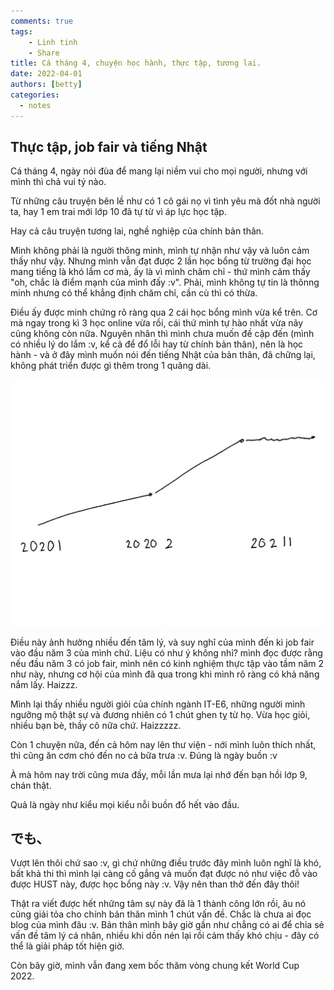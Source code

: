 ```yaml
--- 
comments: true
tags:
    - Linh tinh
    - Share
title: Cá tháng 4, chuyện học hành, thực tập, tương lai.
date: 2022-04-01
authors: [betty]
categories:
  - notes
---
```


## Thực tập, job fair và tiếng Nhật

Cá tháng 4, ngày nói đùa để mang lại niềm vui cho mọi người, nhưng với mình thì chả vui tý nào.

Từ những câu truyện bên lề như có 1 cô gái nọ vì tình yêu mà đốt nhà người ta, hay 1 em trai mới lớp 10 đã tự từ vì áp lực học tập. 

Hay cả câu truyện tương lai, nghề nghiệp của chính bản thân. 
<!-- more -->

Mình không phải là người thông minh, mình tự nhận như vậy và luôn cảm thấy như vậy. Nhưng mình vẫn đạt được 2 lần học bổng từ trường đại học mang tiếng là khó lắm cơ mà, ấy là vì mình chăm chỉ - thứ mình cảm thấy "oh, chắc là điểm mạnh của mình đấy :v". Phải, mình không tự tin là thônng minh nhưng có thể khẳng định chăm chỉ, cần cù thì có thừa. 

Điều ấy được minh chứng rõ ràng qua 2 cái học bổng mình vừa kể trên. Cơ mà ngay trong kì 3 học online vừa rồi, cái thứ mình tự hào nhất vừa nãy cũng không còn nữa. Nguyên nhân thì mình chưa muốn đề cập đến (mình có nhiều lý do lắm :v, kể cả để đổ lỗi hay từ chính bản thân), nên là học hành - và ở đây mình muốn nói đến tiếng Nhật của bản thân, đã chững lại, không phát triển được gì thêm trong 1 quãng dài.

![!](https://github.com/betty2310/everyday/blob/master/_pic/haiz.jpg?raw=true)

Điều này ảnh hưởng nhiều đến tâm lý, và suy nghĩ của mình đến kì job fair vào đầu năm 3 của mình chứ. Liệu có như ý không nhỉ? mình đọc được rằng nếu đầu năm 3 có job fair, mình nên có kinh nghiệm thực tập vào tầm năm 2 như này, nhưng cơ hội của mình đã qua trong khi mình rõ ràng có khả năng nắm lấy. Haizzz.

Mình lại thấy nhiều người giỏi của chính ngành IT-E6, những người mình ngưỡng mộ thật sự và đương nhiên có 1 chút ghen tỵ từ họ. Vừa học giỏi, nhiều bạn bè, thầy cô nữa chứ. Haizzzzz. 

Còn 1 chuyện nữa, đến cả hôm nay lên thư viện - nới mình luôn thích nhất, thì cũng ăn cơm chó đến no cả bữa trưa :v. Đúng là ngày buồn :v

À mà hôm nay trời cũng mưa đấy, mỗi lần mưa lại nhớ đến bạn hồi lớp 9, chán thật. 

Quả là ngày như kiểu mọi kiểu nỗi buồn đổ hết vào đầu. 

## でも、

Vượt lên thôi chứ sao :v, gì chứ những điều trước đây mình luôn nghĩ là khó, bất khả thi thì mình lại càng cố gắng và muốn đạt được nó như việc đỗ vào được HUST này, được học bổng này :v. Vậy nên than thở đến đây thôi!

Thật ra viết được hết những tâm sự này đã là 1 thành công lớn rồi, âu nó cũng giải tỏa cho chính bản thân mình 1 chút vấn đề. Chắc là chưa ai đọc blog của mình đâu :v. Bản thân mình bây giờ gần như chẳng có ai để chia sẻ vấn đề tâm lý cá nhân, nhiều khi dồn nén lại rồi cảm thấy khó chịu - đây có thể là giải pháp tốt hiện giờ. 

Còn bây giờ, mình vẫn đang xem bốc thăm vòng chung kết World Cup 2022. 